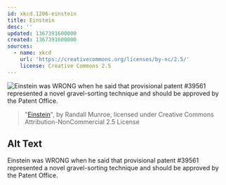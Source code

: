 ```yaml
---
id: xkcd.1206-einstein
title: Einstein
desc: ''
updated: 1367391600000
created: 1367391600000
sources:
  - name: xkcd
    url: 'https://creativecommons.org/licenses/by-nc/2.5/'
    license: Creative Commons 2.5
---
```

![Einstein was WRONG when he said that provisional patent #39561 represented a novel gravel-sorting technique and should be approved by the Patent Office.](https://imgs.xkcd.com/comics/einstein.png)
> "[Einstein](https://xkcd.com/1206/)", by Randall Munroe, licensed under Creative Commons Attribution-NonCommercial 2.5 License

## Alt Text
Einstein was WRONG when he said that provisional patent #39561 represented a novel gravel-sorting technique and should be approved by the Patent Office.

